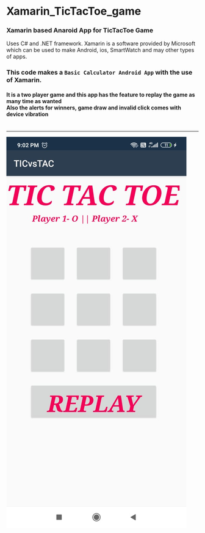 # Xamarin_TicTacToe_game
### Xamarin based Anaroid App for TicTacToe Game

Uses C# and .NET framework.
Xamarin is a software provided by Microsoft which can be used to make Android, ios, SmartWatch and may other types of apps.


### This code makes a `Basic Calculator Android App` with the use of Xamarin.
#### It is a two player game and this app has the feature to replay the game as many time as wanted <br/> Also the alerts for winners, game draw and invalid click comes with device vibration <br/><br/>
<hr>

![image of the app](https://github.com/Severus-Matthew/Xamarin_TicTacToe_game/blob/main/img.jpeg?raw=true)
